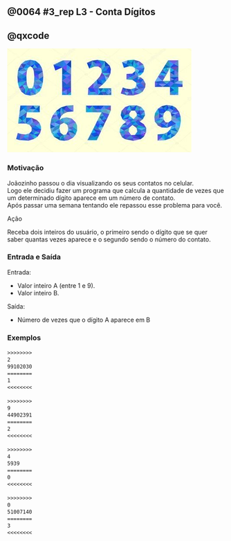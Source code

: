## @0064 #3_rep L3 - Conta Dígitos
## @qxcode

![](capa.jpg)

### Motivação

Joãozinho passou o dia visualizando os seus contatos no celular.  
Logo ele decidiu fazer um programa que calcula a quantidade de vezes que um determinado dígito aparece em um número de contato.  
Após passar uma semana tentando ele repassou esse problema para você.  
  
  
Ação  

Receba dois inteiros do usuário, o primeiro sendo o dígito que se quer saber quantas vezes aparece e o segundo sendo o número do contato.  
  
### Entrada e Saída

Entrada:

*   Valor inteiro A (entre 1 e 9).
*   Valor inteiro B.

Saída:

*   Número de vezes que o dígito A aparece em B  
      
    

### Exemplos

```
>>>>>>>>
2
99102030
========
1
<<<<<<<<

>>>>>>>>
9
44902391
========
2
<<<<<<<<

>>>>>>>>
4
5939
========
0
<<<<<<<<

>>>>>>>>
0
51007140
========
3
<<<<<<<<
```

<!---
>>>>>>>> 01 t2
1
99123321
========
2
<<<<<<<<

>>>>>>>> 02 t3
9
95398900
========
3
<<<<<<<<

>>>>>>>> 03 t4
1
99176810
========
2
<<<<<<<<

>>>>>>>> 04 t5
3
432
========
1
<<<<<<<<

>>>>>>>> 05 t6
4
44449999
========
4
<<<<<<<<

>>>>>>>> 06 t7
0
100101010
========
5
<<<<<<<<
--->